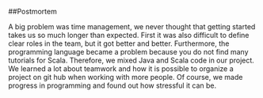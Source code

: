 ##Postmortem

A big problem was time management, we never thought that getting started takes us so much longer than expected.  First it was also difficult to define clear roles in the team, but it got better and better. Furthermore, the programming language became a problem because you do not find many tutorials for Scala. Therefore, we mixed Java and Scala code in our project.
We learned a lot about teamwork and how it is possible to organize a project on git hub when working with more people. Of course, we made progress in programming and found out how stressful it can be.

